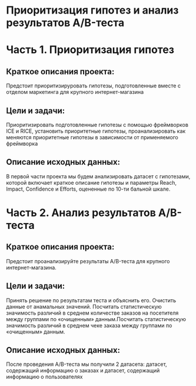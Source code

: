 # Приоритизация гипотез и анализ результатов A/B-теста

# Часть 1. Приоритизация гипотез
## Краткое описания проекта:
Предстоит приоритизируровать гипотезы, подготовленные вместе с отделом маркетинга для крупного интернет-магазина
## Цели и задачи: 
Приоритизировать подготовленные гипотезы с помощью фреймворков ICE и RICE, установить приоритетные гипотезы, проанализировать как меняются приоритетные гипотезы в зависимости от применяемого фреймворка
## Описание исходных данных:
В первой части проекта мы будем анализировать датасет с гипотезами, которой включает краткое описание гипотезы и параметры Reach, Impact, Confidence и Efforts, оцененные по 10-ти бальной шкале.

# Часть 2. Анализ результатов A/B-теста
## Краткое описания проекта:
Предстоит проанализируйте результаты A/B-теста для крупного интернет-магазина.
## Цели и задачи: 
Принять решение по результатам теста и объяснить его. Очистить данные от анамальных значений. Посчитать статистическую значимость различий в среднем количестве заказов на посетителя между группами по «очищенным» данным.Посчитать статистическую значимость различий в среднем чеке заказа между группами по «очищенным» данным.
## Описание исходных данных:
После проведения A/B-теста мы получили 2 датасета: датасет, содержащий информацию о заказах и датасет, содержащий информацию о пользователях
